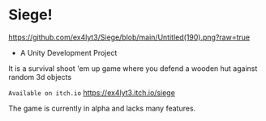 # Siege!
https://github.com/ex4lyt3/Siege/blob/main/Untitled(190).png?raw=true

- A Unity Development Project

It is a survival shoot 'em up game where you defend a wooden hut against random 3d objects

`Available on itch.io`
https://ex4lyt3.itch.io/siege

The game is currently in alpha and lacks many features.
